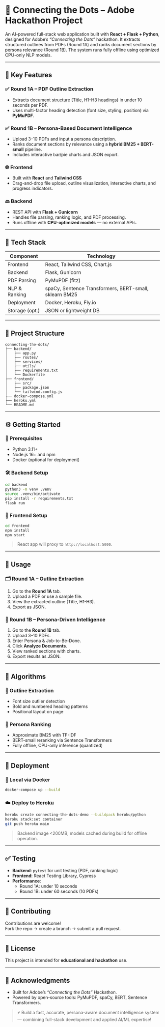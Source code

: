 # 🚀 Connecting the Dots – Adobe Hackathon Project

An AI-powered full-stack web application built with **React + Flask + Python**, designed for Adobe’s *“Connecting the Dots”* hackathon. It extracts structured outlines from PDFs (Round 1A) and ranks document sections by persona relevance (Round 1B). The system runs fully offline using optimized CPU-only NLP models.

---

## 🧠 Key Features

### ✅ Round 1A – PDF Outline Extraction
- Extracts document structure (Title, H1–H3 headings) in under 10 seconds per PDF.
- Uses multi-factor heading detection (font size, styling, position) via **PyMuPDF**.

### ✅ Round 1B – Persona-Based Document Intelligence
- Upload 3–10 PDFs and input a persona description.
- Ranks document sections by relevance using a **hybrid BM25 + BERT-small** pipeline.
- Includes interactive bar/pie charts and JSON export.

### 🌐 Frontend
- Built with **React** and **Tailwind CSS**
- Drag-and-drop file upload, outline visualization, interactive charts, and progress indicators.

### 🔙 Backend
- REST API with **Flask + Gunicorn**
- Handles file parsing, ranking logic, and PDF processing.
- Runs offline with **CPU-optimized models** — no external APIs.

---

## 🧰 Tech Stack

| Component         | Technology                                        |
|------------------|----------------------------------------------------|
| Frontend         | React, Tailwind CSS, Chart.js                      |
| Backend          | Flask, Gunicorn                                    |
| PDF Parsing      | PyMuPDF (fitz)                                     |
| NLP & Ranking    | spaCy, Sentence Transformers, BERT-small, sklearn BM25 |
| Deployment       | Docker, Heroku, Fly.io                             |
| Storage (opt.)   | JSON or lightweight DB                             |

---

## 📁 Project Structure

```
connecting-the-dots/
├── backend/
│   ├── app.py
│   ├── routes/
│   ├── services/
│   ├── utils/
│   ├── requirements.txt
│   └── Dockerfile
├── frontend/
│   ├── src/
│   ├── package.json
│   └── tailwind.config.js
├── docker-compose.yml
├── heroku.yml
└── README.md
```

---

## ⚙️ Getting Started

### 🔧 Prerequisites
- Python 3.11+
- Node.js 16+ and npm
- Docker (optional for deployment)

### 🛠 Backend Setup
```bash
cd backend
python3 -m venv .venv
source .venv/bin/activate
pip install -r requirements.txt
flask run
```

### 🎨 Frontend Setup
```bash
cd frontend
npm install
npm start
```

> React app will proxy to `http://localhost:5000`.

---

## 🧪 Usage

### 🗂 Round 1A – Outline Extraction
1. Go to the **Round 1A** tab.
2. Upload a PDF or use a sample file.
3. View the extracted outline (Title, H1-H3).
4. Export as JSON.

### 🧬 Round 1B – Persona-Driven Intelligence
1. Go to the **Round 1B** tab.
2. Upload 3–10 PDFs.
3. Enter Persona & Job-to-Be-Done.
4. Click **Analyze Documents**.
5. View ranked sections with charts.
6. Export results as JSON.

---

## 🧠 Algorithms

### 🔹 Outline Extraction
- Font size outlier detection
- Bold and numbered heading patterns
- Positional layout on page

### 🔹 Persona Ranking
- Approximate BM25 with TF-IDF
- BERT-small reranking via Sentence Transformers
- Fully offline, CPU-only inference (quantized)

---

## 🚀 Deployment

### 🐳 Local via Docker
```bash
docker-compose up --build
```

### ☁️ Deploy to Heroku
```bash
heroku create connecting-the-dots-demo --buildpack heroku/python
heroku stack:set container
git push heroku main
```

> Backend image <200MB, models cached during build for offline operation.

---

## ✅ Testing

- **Backend**: `pytest` for unit testing (PDF, ranking logic)
- **Frontend**: React Testing Library, Cypress
- **Performance**: 
  - Round 1A: under 10 seconds
  - Round 1B: under 60 seconds (10 PDFs)

---

## 🤝 Contributing

Contributions are welcome!  
Fork the repo → create a branch → submit a pull request.

---

## 📄 License

This project is intended for **educational and hackathon** use.

---

## 🙌 Acknowledgments

- Built for Adobe’s *“Connecting the Dots”* Hackathon.
- Powered by open-source tools: PyMuPDF, spaCy, BERT, Sentence Transformers.

> ⚡ Build a fast, accurate, persona-aware document intelligence system — combining full-stack development and applied AI/ML expertise!